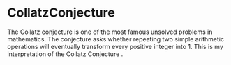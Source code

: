 # CollatzConjecture
The Collatz conjecture is one of the most famous unsolved problems in mathematics. The conjecture asks whether repeating two simple arithmetic operations will eventually transform every positive integer into 1.
This is my interpretation of the Collatz Conjecture .
